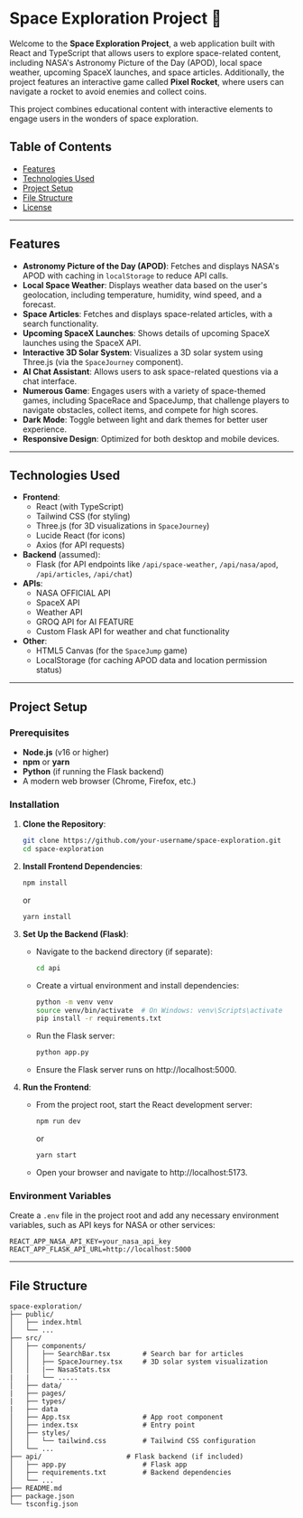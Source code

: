 # Space Exploration Project 🚀

Welcome to the **Space Exploration Project**, a web application built with React and TypeScript that allows users to explore space-related content, including NASA's Astronomy Picture of the Day (APOD), local space weather, upcoming SpaceX launches, and space articles. Additionally, the project features an interactive game called **Pixel Rocket**, where users can navigate a rocket to avoid enemies and collect coins.

This project combines educational content with interactive elements to engage users in the wonders of space exploration.

## Table of Contents
- [Features](#features)
- [Technologies Used](#technologies-used)
- [Project Setup](#project-setup)
- [File Structure](#file-structure)
- [License](#license)

---

## Features

- **Astronomy Picture of the Day (APOD)**: Fetches and displays NASA's APOD with caching in `localStorage` to reduce API calls.
- **Local Space Weather**: Displays weather data based on the user's geolocation, including temperature, humidity, wind speed, and a forecast.
- **Space Articles**: Fetches and displays space-related articles, with a search functionality.
- **Upcoming SpaceX Launches**: Shows details of upcoming SpaceX launches using the SpaceX API.
- **Interactive 3D Solar System**: Visualizes a 3D solar system using Three.js (via the `SpaceJourney` component).
- **AI Chat Assistant**: Allows users to ask space-related questions via a chat interface.
- **Numerous Game**: Engages users with a variety of space-themed games, including SpaceRace and SpaceJump, that challenge players to navigate obstacles, collect items, and compete for high scores.
- **Dark Mode**: Toggle between light and dark themes for better user experience.
- **Responsive Design**: Optimized for both desktop and mobile devices.

---

## Technologies Used

- **Frontend**:
  - React (with TypeScript)
  - Tailwind CSS (for styling)
  - Three.js (for 3D visualizations in `SpaceJourney`)
  - Lucide React (for icons)
  - Axios (for API requests)
- **Backend** (assumed):
  - Flask (for API endpoints like `/api/space-weather`, `/api/nasa/apod`, `/api/articles`, `/api/chat`)
- **APIs**:
  - NASA OFFICIAL API
  - SpaceX API
  - Weather API
  - GROQ API for AI FEATURE
  - Custom Flask API for weather and chat functionality
- **Other**:
  - HTML5 Canvas (for the `SpaceJump` game)
  - LocalStorage (for caching APOD data and location permission status)

---

## Project Setup

### Prerequisites

- **Node.js** (v16 or higher)
- **npm** or **yarn**
- **Python** (if running the Flask backend)
- A modern web browser (Chrome, Firefox, etc.)

### Installation

1. **Clone the Repository**:
   ```bash
   git clone https://github.com/your-username/space-exploration.git
   cd space-exploration
   ```

2. **Install Frontend Dependencies**:
   ```bash
   npm install
   ```
   or
   ```bash
   yarn install
   ```

3. **Set Up the Backend (Flask)**:
   - Navigate to the backend directory (if separate):
     ```bash
     cd api
     ```
   - Create a virtual environment and install dependencies:
     ```bash
     python -m venv venv
     source venv/bin/activate  # On Windows: venv\Scripts\activate
     pip install -r requirements.txt
     ```
   - Run the Flask server:
     ```bash
     python app.py
     ```
   - Ensure the Flask server runs on http://localhost:5000.

4. **Run the Frontend**:
   - From the project root, start the React development server:
     ```bash
     npm run dev
     ```
     or
     ```bash
     yarn start
     ```
   - Open your browser and navigate to http://localhost:5173.

### Environment Variables

Create a `.env` file in the project root and add any necessary environment variables, such as API keys for NASA or other services:
```plaintext
REACT_APP_NASA_API_KEY=your_nasa_api_key
REACT_APP_FLASK_API_URL=http://localhost:5000
```

---

## File Structure
```
space-exploration/
├── public/
│   ├── index.html
│   └── ...
├── src/
│   ├── components/
│   │   ├── SearchBar.tsx        # Search bar for articles
│   │   ├── SpaceJourney.tsx     # 3D solar system visualization
│   │   |── NasaStats.tsx
|   |   └── .....
│   ├── data/
|   ├── pages/ 
|   ├── types/
|   ├── data          
│   ├── App.tsx                  # App root component
│   ├── index.tsx                # Entry point
│   ├── styles/
│   │   └── tailwind.css         # Tailwind CSS configuration
│   └── ...
├── api/                     # Flask backend (if included)
│   ├── app.py                   # Flask app
│   ├── requirements.txt         # Backend dependencies
│   └── ...
├── README.md
├── package.json
└── tsconfig.json
```

